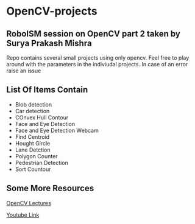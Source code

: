 # OpenCV-projects

## RoboISM session on OpenCV part 2 taken by Surya Prakash Mishra

Repo contains several small projects using only opencv. Feel free to play around with the parameters in the indiviudal projects.
In case of an error raise an issue

## List Of Items Contain

- Blob detection
- Car detection
- COnvex Hull Contour
- Face and Eye Detection
- Face and Eye Detection Webcam
- Find Centroid
- Hought Gircle
- Lane Detction
- Polygon Counter
- Pedestrian Detection
- Sort Countour

## Some More Resources

[OpenCV Lectures](https://github.com/old-school-kid/RoboISM-OpenCV-sess)

[Youtube Link](https://youtu.be/QlIcGYKZs4M)
